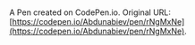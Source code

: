 # 

A Pen created on CodePen.io. Original URL: [https://codepen.io/Abdunabiev/pen/rNgMxNe](https://codepen.io/Abdunabiev/pen/rNgMxNe).

